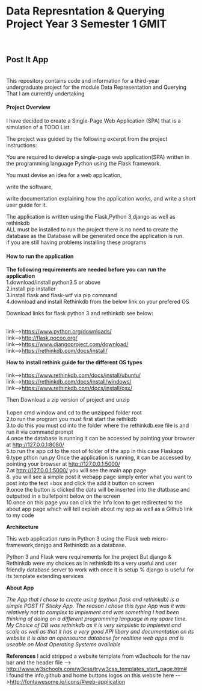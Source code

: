 <h1>Data Represntation & Querying Project Year 3 Semester 1 GMIT</h1>
<br> 
<h2>Post It App</h2>
<br>
This repository contains code and information for a third-year undergraduate project for the module Data Representation and Querying 
That I am currently undertaking
<br>
<h4><b>Project Overview</b></h4> 
I have decided to create a Single-Page Web Application (SPA) that is a simulation of a TODO List.

The project was guided by the following excerpt from the project instructions:

You are required to develop a single-page web application(SPA) written in the programming language Python using the Flask framework.

You must devise an idea for a web application, 

write the software, 

write documentation explaining how the application works, and write a short user guide for it.

The application is written using the Flask,Python 3,django as well as rethinkdb 
<br>
ALL must be installed to run the project there is no need to create the database  as the Database will be generated once the application is run.
<br>
if you are still having problems installing these programs

<h4><b>How to run the application</b></h4>
<b>The following requirements are needed before you can run the application</b>
<br>1.download/install python3.5 or above
<br>2.install pip installer
<br>3.install flask and flask-wtf via pip command
<br>4.download and install Rethinkdb from the below link on your prefered OS
<br>

Download links for flask python 3 and rethinkdb see below:

<br>link-->https://www.python.org/downloads/ 
<br>link-->http://flask.pocoo.org/
<br>link-->https://www.djangoproject.com/download/
<br>link-->https://rethinkdb.com/docs/install/

<b>How to install rethink guide for the different OS types</b>
<br>
<br>link-->https://www.rethinkdb.com/docs/install/ubuntu/
<br>link-->https://rethinkdb.com/docs/install/windows/
<br>link-->https://www.rethinkdb.com/docs/install/osx/	   
	   
	   
Then Download a zip version of project and unzip 
<br>
<br>1.open cmd window and cd to the unzipped folder root
<br>2.to run the program you must first start the rethikdb
<br>3.to do this you must cd into the folder where the rethinkdb.exe file is and run it via command prompt
<br>4.once the database is running it can be accessed by pointing your browser at http://127.0.0.1:8080/
<br>5.to run the app cd to the root of folder of the app in this case Flaskapp
<br>6.type pthon run.py Once the application is running, it can be accessed by pointing your browser at http://127.0.0.1:5000/
<br>7.at http://127.0.0.1:5000/ you will see the main app page
<br>8. you will see a simple post it webapp page simply enter what you want to post into the text =box and click the add it button on screen
<br>9.once the button is clicked the data will be inserted into the dtatbase and outputted in a bulletpoint below on the screen 
<br>10.once on this page you can click the Info Icon to get redirected to the about app page which will tell explain about my app as well as a Github link to my code 

<b>Architecture</b>

This web application runs in Python 3 using the Flask web micro-framework,danjgo and  Rethinkdb as a database. 

Python 3 and Flask were requirements for the project But django & Rethinkdb were my choices as  in rethinkdb its a very useful and user friendly database server
to work with once it is setup % django is useful for its template extending  services  

<b>About App</b>

<p><i>The App that I chose to create using (python flask and rethinkdb) is a simple POST IT Sticky App. 
The reason I chose this type App was it was relatively not to complex to implement and was something I had been thinking of doing on a different programming language in my spare time.
My Choice of DB was rethinkdb as it is very simplistic to implemnt and scale as well as that it has a very good API libary and documentation on its website 
it is also an opensource database for realtime web apps and is useable on Most Operating Systems available</i></p>

<b>References</b>
I acid stripped a website template from w3schools for the nav bar and the header file --> <br>http://www.w3schools.com/w3css/tryw3css_templates_start_page.htm#
<br>I found the info,github and home buttons logos on this website here -->http://fontawesome.io/icons/#web-application 
